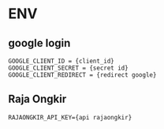 # ENV
## google login
```
GOOGLE_CLIENT_ID = {client_id}
GOOGLE_CLIENT_SECRET = {secret id}
GOOGLE_CLIENT_REDIRECT = {redirect google}
```

## Raja Ongkir
```
RAJAONGKIR_API_KEY={api rajaongkir}
```
